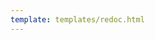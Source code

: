 ```yaml
---
template: templates/redoc.html
---
```


<redoc spec-url="../../apis/restapis/session-mgt-by-admin.yaml" theme='{{redoc_theme}}'></redoc>

